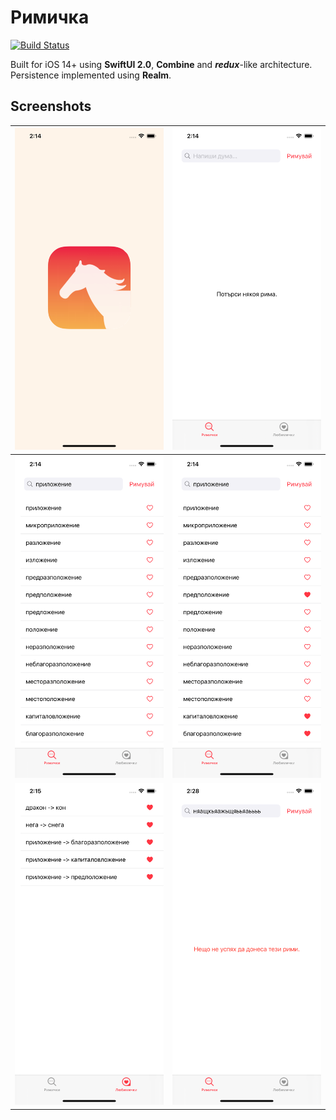 # Римичка
[![Build Status](https://app.bitrise.io/app/66444ac1d825e7c7/status.svg?token=1U2G62rE-MN8nra13V649g)](https://app.bitrise.io/app/66444ac1d825e7c7)

Built for iOS 14+ using **SwiftUI 2.0**, **Combine** and ***redux***-like architecture. Persistence implemented using **Realm**.

## Screenshots
|  ![Loading](screenshots/0.png) | ![Initial](screenshots/1.png) |
| :------------- | :------------- |
|  ![Searching](screenshots/2.png)   | ![Liking](screenshots/3.png)     |
|  ![Favorites](screenshots/4.png) | ![Error](screenshots/5.png) |
